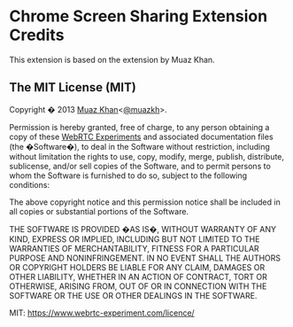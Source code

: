 # Chrome Screen Sharing Extension Credits

This extension is based on the extension by Muaz Khan.

## The MIT License (MIT)

Copyright � 2013 [Muaz Khan](https://github.com/muaz-khan)<[@muazkh](http://twitter.com/muazkh)>.

Permission is hereby granted, free of charge, to any person obtaining a copy of these [WebRTC Experiments](https://github.com/muaz-khan/WebRTC-Experiment) and associated documentation files (the �Software�), to deal in the Software without restriction, including without limitation the rights to use, copy, modify, merge, publish, distribute, sublicense, and/or sell copies of the Software, and to permit persons to whom the Software is furnished to do so, subject to the following conditions:

The above copyright notice and this permission notice shall be included in all copies or substantial portions of the Software.

THE SOFTWARE IS PROVIDED �AS IS�, WITHOUT WARRANTY OF ANY KIND, EXPRESS OR IMPLIED, INCLUDING BUT NOT LIMITED TO THE WARRANTIES OF MERCHANTABILITY, FITNESS FOR A PARTICULAR PURPOSE AND NONINFRINGEMENT. IN NO EVENT SHALL THE AUTHORS OR COPYRIGHT HOLDERS BE LIABLE FOR ANY CLAIM, DAMAGES OR OTHER LIABILITY, WHETHER IN AN ACTION OF CONTRACT, TORT OR OTHERWISE, ARISING FROM, OUT OF OR IN CONNECTION WITH THE SOFTWARE OR THE USE OR OTHER DEALINGS IN THE SOFTWARE.

MIT: https://www.webrtc-experiment.com/licence/
